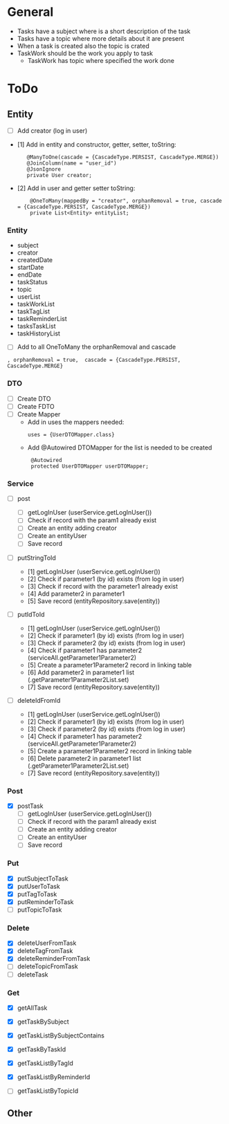# General

- Tasks have a subject where is a short description of the task
- Tasks have a topic where more details about it are present
- When a task is created also the topic is crated
- TaskWork should be the work you apply to task
  - TaskWork has topic where specified the work done

# ToDo

## Entity

- [ ] Add creator (log in user)
- [1] Add in entity and constructor, getter, setter, toString:
   ```
      @ManyToOne(cascade = {CascadeType.PERSIST, CascadeType.MERGE})
      @JoinColumn(name = "user_id")
      @JsonIgnore
      private User creator;
  ```
- [2] Add in user and getter setter toString:
  ```
      @OneToMany(mappedBy = "creator", orphanRemoval = true, cascade = {CascadeType.PERSIST, CascadeType.MERGE})
      private List<Entity> entityList;
  ```
   

### Entity
- subject
- creator
- createdDate
- startDate
- endDate
- taskStatus
- topic
- userList
- taskWorkList
- taskTagList
- taskReminderList
- tasksTaskList
- taskHistoryList

- [ ] Add to all OneToMany the orphanRemoval and cascade
```
, orphanRemoval = true,  cascade = {CascadeType.PERSIST, CascadeType.MERGE}
```


### DTO
- [ ] Create DTO
- [ ] Create FDTO
- [ ] Create Mapper
  - Add in uses the mappers needed:
    ```
    uses = {UserDTOMapper.class}
    ```
  - Add @Autowired DTOMapper for the list is needed to be created
    ```
     @Autowired
     protected UserDTOMapper userDTOMapper;
    ```


### Service
- [ ] post
  - [ ] getLogInUser (userService.getLogInUser())
  - [ ] Check if record with the param1 already exist
  - [ ] Create an entity adding creator
  - [ ] Create an entityUser
  - [ ] Save record
  
- [ ] putStringToId
  - [1] getLogInUser (userService.getLogInUser())
  - [2] Check if parameter1 (by id) exists (from log in user)
  - [3] Check if record with the parameter1 already exist
  - [4] Add parameter2 in parameter1
  - [5] Save record (entityRepository.save(entity))

- [ ] putIdToId
  - [1] getLogInUser (userService.getLogInUser())
  - [2] Check if parameter1 (by id) exists (from log in user)
  - [3] Check if parameter2 (by id) exists (from log in user)
  - [4] Check if parameter1 has parameter2 (serviceAll.getParameter1Parameter2)
  - [5] Create a parameter1Parameter2 record in linking table
  - [6] Add parameter2 in parameter1 list (.getParameter1Parameter2List.set)
  - [7] Save record (entityRepository.save(entity))

- [ ] deleteIdFromId
  - [1] getLogInUser (userService.getLogInUser())
  - [2] Check if parameter1 (by id) exists (from log in user)
  - [3] Check if parameter2 (by id) exists (from log in user)
  - [4] Check if parameter1 has parameter2 (serviceAll.getParameter1Parameter2)
  - [5] Create a parameter1Parameter2 record in linking table
  - [6] Delete parameter2 in parameter1 list (.getParameter1Parameter2List.set)
  - [7] Save record (entityRepository.save(entity))

### Post
- [x] postTask
  - [ ] getLogInUser (userService.getLogInUser())
  - [ ] Check if record with the param1 already exist
  - [ ] Create an entity adding creator
  - [ ] Create an entityUser
  - [ ] Save record

### Put
- [x] putSubjectToTask
- [x] putUserToTask
- [x] putTagToTask
- [x] putReminderToTask
- [ ] putTopicToTask

### Delete
- [x] deleteUserFromTask
- [x] deleteTagFromTask
- [x] deleteReminderFromTask
- [ ] deleteTopicFromTask
- [ ] deleteTask

### Get
- [x] getAllTask
- [x] getTaskBySubject
- [x] getTaskListBySubjectContains
- [x] getTaskByTaskId
- [x] getTaskListByTagId
- [x] getTaskListByReminderId
- [ ] getTaskListByTopicId


## Other

